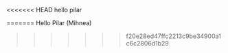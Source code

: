 <<<<<<< HEAD
hello pilar 


=======
Hello Pilar (Mihnea)
>>>>>>> f20e28ed47ffc2213c9be34900a1c6c2806d1b29
